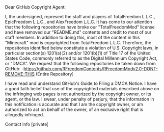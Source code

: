 Dear GitHub Copyright Agent:

I, the undersigned, represent the staff and players of TotalFreedom
L.L.C., EpicFreedom L.L.C., and AlexFreedom L.L.C. It has come to our
attention that the following repositories have broke our
"TotalFreedomMod" license and have removed our "README.md" contents
and credit to most of our staff members. In addition to doing this,
most of the content in this "Minecraft" mod is copyrighted from
TotalFreedom L.L.C. Therefore, the repositories identified below
constitute a violation of U.S. Copyright laws, in particular
section(s) 1201(a)(2) and/or 1201(b)(1) of Title 17 of the United
States Code, commonly referred to as the Digital Millennium Copyright
Act, or "DMCA". We request that the following repositories be taken
down from GitHub:
-https://github.com/RFreedomContents/RFreedomModv2.0-DONT-REMOVE-THIS
(Entire Repository)

I have read and understand GitHub's Guide to Filing a DMCA Notice. I
have a good faith belief that use of the copyrighted materials
described above on the infringing web pages is not authorized by the
copyright owner, or its agent, or the law. I swear, under penalty of
perjury, that the information in this notification is accurate and
that I am the copyright owner, or am authorized to act on behalf of
the owner, of an exclusive right that is allegedly infringed.

Contact Info
[private]
